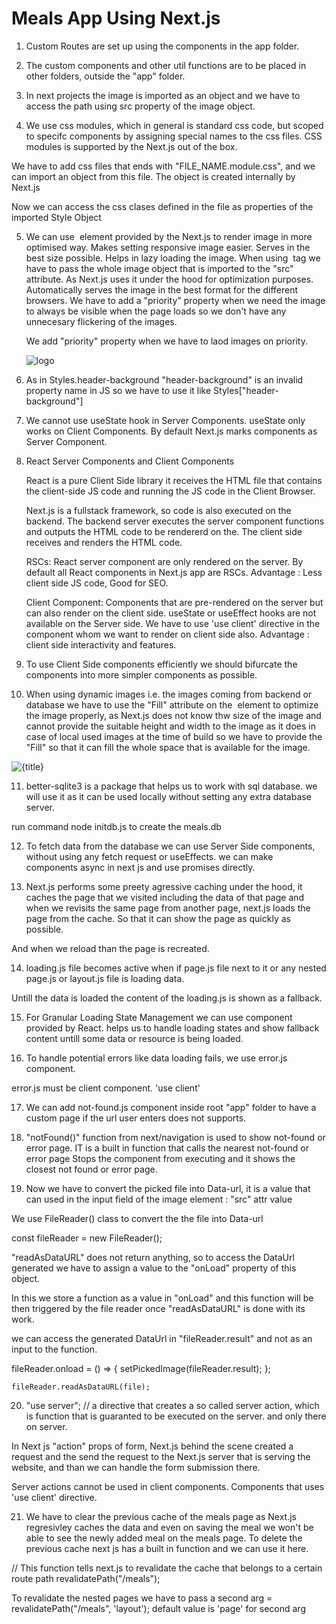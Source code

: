 # Meals App Using Next.js

1. Custom Routes are set up using the components in the app folder.

2. The custom components and other util functions are to be placed in other folders, outside the "app" folder.

3. In next projects the image is imported as an object and we have to access the path using src property of the image object.

4. We use css modules, which in general is standard css code, but scoped to specifc components by assigning special names to the css files. CSS modules is supported by the Next.js out of the box.

We have to add css files that ends with "FILE_NAME.module.css", and we can import an object from this file.
The object is created internally by Next.js

Now we can access the css clases defined in the file as properties of the imported Style Object

5. We can use <Image> element provided by the Next.js to render image in more optimised way.
   Makes setting responsive image easier. Serves in the best size possible.
   Helps in lazy loading the image.
   When using <Image> tag we have to pass the whole image object that is imported to the "src" attribute. As Next.js uses it under the hood for optimization purposes.
   Automatically serves the image in the best format for the different browsers.
   We have to add a "priority" property when we need the image to always be visible when the page loads so we don't have any unnecesary flickering of the images.

   We add "priority" property when we have to laod images on priority.

    <Image src={logoImg} alt="logo" priority />

6. As in Styles.header-background "header-background" is an invalid property name in JS so we have to use it like Styles["header-background"]

7. We cannot use useState hook in Server Components. useState only works on Client Components.
   By default Next.js marks components as Server Component.

8. React Server Components and Client Components

   React is a pure Client Side library it receives the HTML file that contains the client-side JS code and running the JS code in the Client Browser.

   Next.js is a fullstack framework, so code is also executed on the backend. The backend server executes the server component functions and outputs the HTML code to be rendererd on the. The client side receives and renders the HTML code.

   RSCs:
   React server component are only rendered on the server.
   By default all React components in Next.js app are RSCs.
   Advantage : Less client side JS code, Good for SEO.

   Client Component:
   Components that are pre-rendered on the server but can also render on the client side. useState or useEffect hooks are not available on the Server side.
   We have to use 'use client' directive in the component whom we want to render on client side also.
   Advantage : client side interactivity and features.

9. To use Client Side components efficiently we should bifurcate the components into more simpler components as possible.

10. When using dynamic images i.e. the images coming from backend or database we have to use the "Fill" attribute on the <Image> element to optimize the image properly, as Next.js does not know thw size of the image and cannot provide the suitable height and width to the image as it does in case of local used images at the time of build so we have to provide the "Fill" so that it can fill the whole space that is available for the image.

<Image src={image} alt={title} fill />

11. better-sqlite3 is a package that helps us to work with sql database. we will use it as it can be used locally without setting any extra database server.

run command node initdb.js to create the meals.db

12. To fetch data from the database we can use Server Side components, without using any fetch request or useEffects.
    we can make components async in next js and use promises directly.

13. Next.js performs some preety agressive caching under the hood, it caches the page that we visited including the data of that page and when we revisits the same page from another page, next.js loads the page from the cache. So that it can show the page as quickly as possible.

And when we reload than the page is recreated.

14. loading.js file becomes active when if page.js file next to it or any nested page.js or layout.js file is loading data.

Untill the data is loaded the content of the loading.js is shown as a fallback.

15. For Granular Loading State Management we can use <Suspense> component provided by React. <Suspense> helps us to handle loading states and show fallback content untill some data or resource is being loaded.

16. To handle potential errors like data loading fails, we use error.js component.

error.js must be client component. 'use client'

17. We can add not-found.js component inside root "app" folder to have a custom page if the url user enters does not supports.

18. "notFound()" function from next/navigation is used to show not-found or error page.
    IT is a built in function that calls the nearest not-found or error page
    Stops the component from executing and it shows the closest not found or error page.

19. Now we have to convert the picked file into Data-url, it is a value that can used in the input field of the image element : "src" attr value

We use FileReader() class to convert the the file into Data-url

const fileReader = new FileReader();

"readAsDataURL" does not return anything, so to access the DataUrl generated we have to assign a value to the "onLoad" property of this object.

In this we store a function as a value in "onLoad" and this function will be then triggered by the file reader once "readAsDataURL" is done with its work.

we can access the generated DataUrl in "fileReader.result" and not as an input to the function.

fileReader.onload = () => {
setPickedImage(fileReader.result);
};

    fileReader.readAsDataURL(file);

20. "use server"; // a directive that creates a so called server action, which is function that is guaranted to be executed on the server. and only there on server.

In Next js "action" props of form, Next.js behind the scene created a request and the send the request to the Next.js server that is serving the website, and than we can handle the form submission there.

Server actions cannot be used in client components. Components that uses 'use client' directive.

21. We have to clear the previous cache of the meals page as Next.js regresivley caches the data and even on saving the meal we won't be able to see the newly added meal on the meals page. To delete the previous cache next js has a built in function and we can use it here.

// This function tells next.js to revalidate the cache that belongs to a certain route path
revalidatePath("/meals");

To revalidate the nested pages we have to pass a second arg = revalidatePath("/meals", 'layout');
default value is 'page' for second arg
